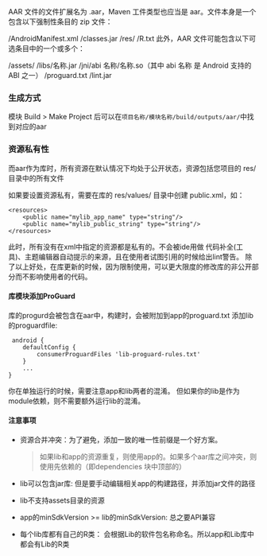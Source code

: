 AAR 文件的文件扩展名为 .aar，Maven 工件类型也应当是 aar。文件本身是一个包含以下强制性条目的 zip 文件：

/AndroidManifest.xml
/classes.jar
/res/
/R.txt
此外，AAR 文件可能包含以下可选条目中的一个或多个：

/assets/
/libs/名称.jar
/jni/abi 名称/名称.so（其中 abi 名称 是 Android 支持的 ABI 之一）
/proguard.txt
/lint.jar

### 生成方式

模块 Build > Make Project 后可以在`项目名称/模块名称/build/outputs/aar/`中找到对应的aar

### 资源私有性

而aar作为库时，所有资源在默认情况下均处于公开状态，资源包括您项目的 res/ 目录中的所有文件

如果要设置资源私有，需要在库的 res/values/ 目录中创建 public.xml，如：

```
<resources>
    <public name="mylib_app_name" type="string"/>
    <public name="mylib_public_string" type="string"/>
</resources>
```

此时，所有没有在xml中指定的资源都是私有的。不会被ide用做 代码补全(工具)、主题编辑器自动提示的来源，且在使用者试图引用的时候给出lint警告。
除了以上好处，在库更新的时候，因为限制使用，可以更大限度的修改库的非公开部分而不影响使用者的代码。

#### 库模块添加ProGuard

库的progurd会被包含在aar中，构建时，会被附加到app的proguard.txt
添加lib的proguardfile:

```
 android {  
    defaultConfig {  
        consumerProguardFiles 'lib-proguard-rules.txt'  
    }  
    ...    
}
```

你在单独运行的时候，需要注意app和lib两者的混淆。
但如果你的lib是作为module依赖，则不需要额外运行lib的混淆。

#### 注意事项

- 资源合并冲突：为了避免，添加一致的唯一性前缀是一个好方案。

    > 如果lib和app的资源重复，则使用app的。如果多个aar库之间冲突，则使用先依赖的（即dependencies 块中顶部的）

- lib可以包含jar库: 但是要手动编辑相关app的构建路径，并添加jar文件的路径

- lib不支持assets目录的资源

- app的minSdkVersion >= lib的minSdkVersion: 总之要API兼容

- 每个lib库都有自己的R类： 会根据Lib的软件包名称命名。所以app和Lib库中都会有Lib的R类